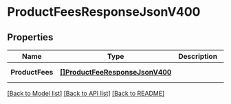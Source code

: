 # ProductFeesResponseJsonV400

## Properties
Name | Type | Description | Notes
------------ | ------------- | ------------- | -------------
**ProductFees** | [**[]ProductFeeResponseJsonV400**](ProductFeeResponseJsonV400.md) |  | [default to null]

[[Back to Model list]](../README.md#documentation-for-models) [[Back to API list]](../README.md#documentation-for-api-endpoints) [[Back to README]](../README.md)


